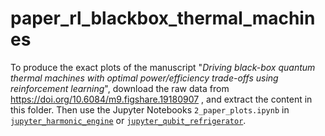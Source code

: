 # paper_rl_blackbox_thermal_machines
To produce the exact plots of the manuscript "*Driving black-box quantum thermal machines with optimal power/efficiency trade-offs using reinforcement learning*", download the raw data from https://doi.org/10.6084/m9.figshare.19180907 , and extract the content in this folder. Then use the Jupyter Notebooks ```2_paper_plots.ipynb``` in [```jupyter_harmonic_engine```](../jupyter_harmonic_engine) or [```jupyter_qubit_refrigerator```](../jupyter_qubit_refrigerator).
